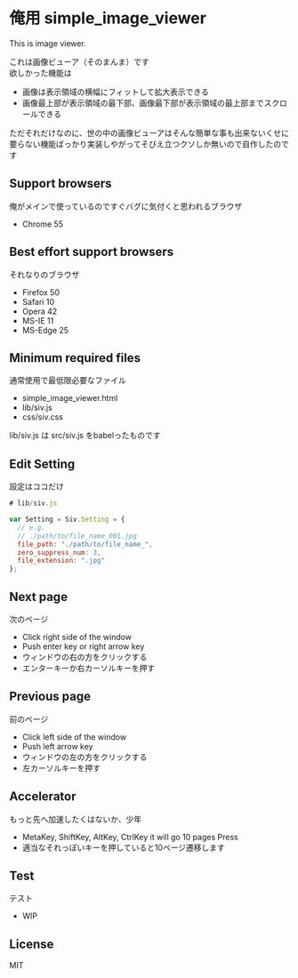 # 俺用 simple_image_viewer
This is image viewer.

これは画像ビューア（そのまんま）です<br>
欲しかった機能は

- 画像は表示領域の横幅にフィットして拡大表示できる
- 画像最上部が表示領域の最下部、画像最下部が表示領域の最上部までスクロールできる

ただそれだけなのに、世の中の画像ビューアはそんな簡単な事も出来ないくせに要らない機能ばっかり実装しやがってそびえ立つクソしか無いので自作したのです

## Support browsers
俺がメインで使っているのですぐバグに気付くと思われるブラウザ

- Chrome 55

## Best effort support browsers
それなりのブラウザ

- Firefox 50
- Safari 10
- Opera 42
- MS-IE 11
- MS-Edge 25

## Minimum required files
通常使用で最低限必要なファイル

- simple_image_viewer.html
- lib/siv.js
- css/siv.css

lib/siv.js は src/siv.js をbabelったものです

## Edit Setting
設定はココだけ

```js
# lib/siv.js

var Setting = Siv.Setting = {
  // e.g.
  // ./path/to/file_name_001.jpg
  file_path: "./path/to/file_name_",
  zero_suppress_num: 3,
  file_extension: ".jpg"
};
```

## Next page
次のページ

- Click right side of the window
- Push enter key or right arrow key
- ウィンドウの右の方をクリックする
- エンターキーか右カーソルキーを押す

## Previous page
前のページ

- Click left side of the window
- Push left arrow key
- ウィンドウの左の方をクリックする
- 左カーソルキーを押す

## Accelerator
もっと先へ加速したくはないか、少年

- MetaKey, ShiftKey, AltKey, CtrlKey it will go 10 pages Press
- 適当なそれっぽいキーを押していると10ページ遷移します

## Test
テスト

- WIP

## License
MIT
